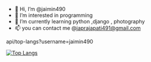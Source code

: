- 👋 Hi, I’m @jaimin490
- 👀 I’m interested in programming
- 🌱 I’m currently learning python ,django , photography
- 📫 you can contact me @japrajapati491@gmail.com
<!---
jaimin490/jaimin490 is a ✨ special ✨ repository because its `README.md` (this file) appears on your GitHub profile.
You can click the Preview link to take a look at your changes.
--->
api/top-langs?username=jaimin490


[![Top Langs](https://github-readme-stats.vercel.app/api/top-langs/?username=jaimin490)](https://github.com/jaimin490/github-readme-stats)
